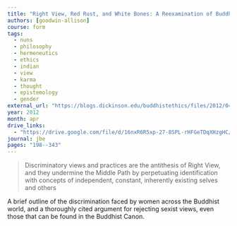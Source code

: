 ```yaml
---
title: "Right View, Red Rust, and White Bones: A Reexamination of Buddhist Teachings on Female Inferiority"
authors: [goodwin-allison]
course: form
tags:
  - nuns
  - philosophy
  - hermeneutics
  - ethics
  - indian
  - view
  - karma
  - thought
  - epistemology
  - gender
external_url: "https://blogs.dickinson.edu/buddhistethics/files/2012/04/Goodwin-Right-View-Final-Edit-April-29-2012.pdf"
year: 2012
month: apr
drive_links:
  - "https://drive.google.com/file/d/16nxR6R5xp-27-8SPL-rHFGeTDqXHzgHC/view?usp=drivesdk"
journal: jbe
pages: "198--343"
---
```


> Discriminatory views and practices are the antithesis of Right View, and they undermine the Middle Path by perpetuating identification with concepts of independent, constant, inherently existing selves and others

A brief outline of the discrimination faced by women across the Buddhist world, and a thoroughly cited argument for rejecting sexist views, even those that can be found in the Buddhist Canon.
